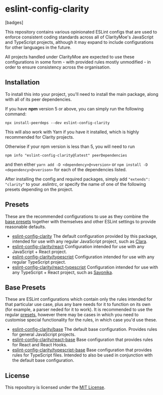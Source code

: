 # eslint-config-clarity
[badges]

This repository contains various opinionated ESLint configs that are used to enforce consistent coding standards
across all of ClarityMoe's JavaScript and TypeScript projects, although it may expand to include configurations for
other languages in the future.

All projects handled under ClarityMoe are expected to use these configurations in some form - with provided rules
mostly unmodified - in order to ensure consistency across the organisation.

## Installation
To install this into your project, you'll need to install the main package, along with all of its peer dependencies.

If you have **npm** version 5 or above, you can simply run the following command:
```
npx install-peerdeps --dev eslint-config-clarity
```
This will also work with Yarn if you have it installed, which is highly recommended for Clarity projects.

Otherwise if your npm version is less than 5, you will need to run
```
npm info "eslint-config-clarity@latest" peerDependencies
```
and then either `yarn add -D <dependency>@<version>` or `npm install -D <dependency>@<verison>` for each of the 
dependencies listed.

After installing the config and required packages, simply add `"extends": "clarity"` to your .eslintrc, or 
specify the name of one of the following presets depending on the project.

## Presets
These are the recommended configurations to use as they combine the [base presets](#base-presets) together
with themselves and other ESLint settings to provide reasonable defaults.

 - [eslint-config-clarity](./index.js) The default configuration provided by this package, intended for use with
 any regular JavaScript project, such as [Clara](https://github.com/ClarityMoe/Clara).
 - [eslint-config-clarity/react](./react.js) Configuration intended for use with any JavaScript + React project.
 - [eslint-config-clarity/typescript](./typescript.js) Configuration intended for use with any regular TypeScript project.
 - [eslint-config-clarity/react-typescript](./react-typescript.js) Configuration intended for use with any TypeScript + React
 project, such as [Sayonika](https://github.com/Sayo-nika/Frontend).

## Base Presets
These are ESLint configurations which contain only the rules intended for that particular use case, plus any
bare needs for it to function on its own (for example, a parser neded for it to work). It is recommended to use
the regular [presets](#presets), however there may be cases in which you need to customise special functionality 
for the rules, in which case you'd use these.

 - [eslint-config-clarity/base](./base.js) The default base configuration. Provides rules for general JavaScript projects.
 - [eslint-config-clarity/react-base](./react-base.js) Base configuration that provides rules for React and React Hooks.
 - [eslint-config-clarity/typescript-base](./typescript-base.js) Base configuration that provides rules for TypeScript files.
 Intended to also be used in conjunction with the default base configuration.

## License
This repository is licensed under the [MIT License](./LICENSE).